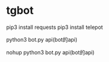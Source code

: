# tgbot

pip3 install requests 
pip3 install telepot 

python3 bot.py api(bot的api)

nohup python3 bot.py api(bot的api)
